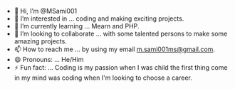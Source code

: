 - 👋 Hi, I’m @MSami001
- 👀 I’m interested in ... coding and making exciting projects.
- 🌱 I’m currently learning ... Mearn and PHP.
- 💞️ I’m looking to collaborate ... with some talented persons to make some amazing projects.
- 📫 How to reach me ... by using my email m.sami001ms@gmail.com.
- 😄 Pronouns: ... He/Him
- ⚡ Fun fact: ... Coding is my passion when I was child the first thing come in my mind was coding when I'm looking to choose a career.

<!---
MSami001/MSami001 is a ✨ special ✨ repository because its `README.md` (this file) appears on your GitHub profile.
You can click the Preview link to take a look at your changes.
--->
